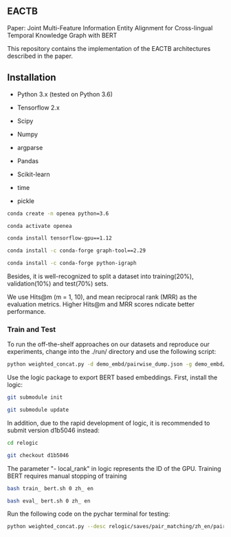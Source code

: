 ## EACTB

Paper: Joint Multi-Feature Information Entity Alignment for Cross-lingual Temporal Knowledge Graph with BERT


This repository contains the implementation of the EACTB architectures described in the paper.

## Installation
* Python 3.x (tested on Python 3.6)

* Tensorflow 2.x 

* Scipy

* Numpy

* argparse

* Pandas

* Scikit-learn

* time

* pickle


```bash
conda create -n openea python=3.6

conda activate openea

conda install tensorflow-gpu==1.12

conda install -c conda-forge graph-tool==2.29

conda install -c conda-forge python-igraph
```



Besides, it is well-recognized to split a dataset into training(20%), validation(10%) and test(70%) sets. 

We use Hits@m (m = 1, 10), and mean reciprocal rank (MRR) as the evaluation metrics.  Higher Hits@m and MRR scores ndicate better performance.

### Train and Test
To run the off-the-shelf approaches on our datasets and reproduce our experiments, change into the ./run/ directory and use the following script:


```bash
python weighted_concat.py -d demo_embd/pairwise_dump.json -g demo_embd/zh_en_graph_embd.pkl -i dbp15k/zh_en/test
```

Use the logic package to export BERT based embeddings. First, install the logic:

```bash
git submodule init

git submodule update
```

In addition, due to the rapid development of logic, it is recommended to submit version d1b5046 instead:

```bash
cd relogic

git checkout d1b5046
```

The parameter "- local_rank" in logic represents the ID of the GPU.
Training BERT requires manual stopping of training

```bash
bash train_ bert.sh 0 zh_ en

bash eval_ bert.sh 0 zh_ en
```

Run the following code on the pychar terminal for testing:

```bash
python weighted_concat.py --desc relogic/saves/pair_matching/zh_en/pairwise_dump.json --graph graph_ckpt/zh_en_graph_embd.pkl --ill data/zh_en/test
```
